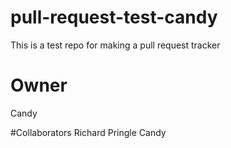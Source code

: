 # pull-request-test-candy
This is a test repo for making a pull request tracker

# Owner
Candy

#Collaborators
Richard Pringle
Candy
